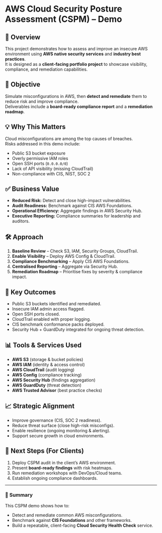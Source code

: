 # AWS Cloud Security Posture Assessment (CSPM) – Demo

## 📌 Overview
This project demonstrates how to assess and improve an insecure AWS environment using **AWS native security services** and **industry best practices**.  
It is designed as a **client-facing portfolio project** to showcase visibility, compliance, and remediation capabilities.

## 🎯 Objective
Simulate misconfigurations in AWS, then **detect and remediate** them to reduce risk and improve compliance.  
Deliverables include a **board-ready compliance report** and a **remediation roadmap**.

## 💡 Why This Matters
Cloud misconfigurations are among the top causes of breaches.  
Risks addressed in this demo include:
- Public S3 bucket exposure  
- Overly permissive IAM roles  
- Open SSH ports (`0.0.0.0/0`)  
- Lack of API visibility (missing CloudTrail)  
- Non-compliance with CIS, NIST, SOC 2  

## ✅ Business Value
- **Reduced Risk:** Detect and close high-impact vulnerabilities.  
- **Audit Readiness:** Benchmark against CIS AWS Foundations.  
- **Operational Efficiency:** Aggregate findings in AWS Security Hub.  
- **Executive Reporting:** Compliance summaries for leadership and auditors.  

## 🛠️ Approach
1. **Baseline Review** – Check S3, IAM, Security Groups, CloudTrail.  
2. **Enable Visibility** – Deploy AWS Config & CloudTrail.  
3. **Compliance Benchmarking** – Apply CIS AWS Foundations.  
4. **Centralised Reporting** – Aggregate via Security Hub.  
5. **Remediation Roadmap** – Prioritise fixes by severity & compliance impact.  

## 🚀 Key Outcomes
- Public S3 buckets identified and remediated.  
- Insecure IAM admin access flagged.  
- Open SSH ports closed.  
- CloudTrail enabled with proper logging.  
- CIS benchmark conformance packs deployed.  
- Security Hub + GuardDuty integrated for ongoing threat detection.  

## 📊 Tools & Services Used
- **AWS S3** (storage & bucket policies)  
- **AWS IAM** (identity & access control)  
- **AWS CloudTrail** (audit logging)  
- **AWS Config** (compliance tracking)  
- **AWS Security Hub** (findings aggregation)  
- **AWS GuardDuty** (threat detection)  
- **AWS Trusted Advisor** (best practice checks)  

## 📈 Strategic Alignment
- Improve governance (CIS, SOC 2 readiness).  
- Reduce threat surface (close high-risk misconfigs).  
- Enable resilience (ongoing monitoring & alerting).  
- Support secure growth in cloud environments.  

## 🔮 Next Steps (For Clients)
1. Deploy CSPM audit in the client’s AWS environment.  
2. Present **board-ready findings** with risk heatmaps.  
3. Run remediation workshops with DevOps/Cloud teams.  
4. Establish ongoing compliance dashboards.  

---

### 📘 Summary
This CSPM demo shows how to:  
- Detect and remediate common AWS misconfigurations.  
- Benchmark against **CIS Foundations** and other frameworks.  
- Build a repeatable, client-facing **Cloud Security Health Check** service.  

